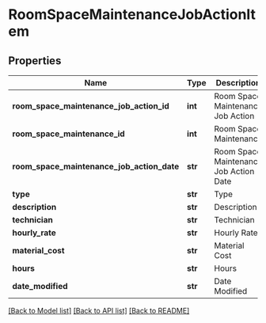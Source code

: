 # RoomSpaceMaintenanceJobActionItem

## Properties
Name | Type | Description | Notes
------------ | ------------- | ------------- | -------------
**room_space_maintenance_job_action_id** | **int** | Room Space Maintenance Job Action | [optional] 
**room_space_maintenance_id** | **int** | Room Space Maintenance | [optional] 
**room_space_maintenance_job_action_date** | **str** | Room Space Maintenance Job Action Date | [optional] 
**type** | **str** | Type | [optional] 
**description** | **str** | Description | [optional] 
**technician** | **str** | Technician | [optional] 
**hourly_rate** | **str** | Hourly Rate | [optional] 
**material_cost** | **str** | Material Cost | [optional] 
**hours** | **str** | Hours | [optional] 
**date_modified** | **str** | Date Modified | [optional] 

[[Back to Model list]](../README.md#documentation-for-models) [[Back to API list]](../README.md#documentation-for-api-endpoints) [[Back to README]](../README.md)


